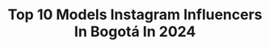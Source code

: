 ---
title: Top 10 Models Instagram Influencers In Bogotá In 2024
description: >-
  Find top models Instagram influencers in Bogotá in 2024. Most popular hashtags: #model #colombia #bogota #makeup.
platform: Instagram
hits: 64
text_top: Identify the top-rated Instagram accounts on inBeat.
text_bottom: inBeat holds 64 Instagram influencers like this in Bogotá, Colombia for you to collaborate.
profiles:
  - username: "leidygomez063"
    fullname: >-
      ⚜️ 𝐋𝐞𝐢𝐢𝐝𝐲 𝐆𝐨́𝐦𝐞𝐳  ⚜️
    bio: >-
      Colombiana 📍Bogota Model| fitgirl| influencer| lifestyle| wordtraveler FHloverCEO and owner @leidysfashion_online @leidyssecrets💥@bangenergy
    location: "Colombia"
    followers: 311167
    engagement: 297
    commentsToLikes: 0.014603
    id: ck8t0qyfwsytv0j7846clzuqm
    verified: false
    hashtags: "#colombiana, #modelosfitness, #manizalesdelalma, #manizalen"
  - username: "dd.rm"
    fullname: >-
      Derly Daniela
    bio: >-
      •Owner of: @sebastiano.shop •Tiktok: dd.rm7 164k 💌 Info : ddrm.contacto@gmail.com •@illustrator.ddrm Fashion designer/Model/YouTube #fashionstyle
    location: "Colombia"
    followers: 28755
    engagement: 699
    commentsToLikes: 0.031405
    id: ck9has8yzdw4r0j78jiu8f2rf
    verified: false
    hashtags: "#modelocolombiana, #blackandwhite, #vestidodeba, #makeup"
  - username: "dignerys_24"
    fullname: >-
      Dignerys Díaz⚡
    bio: >-
      •Bogotá🇨🇴📍 •Venezuelan Model🇻🇪 •Makeup lover💄 •this is a little window to my world🌎 •Collabs dm or emails📲
    location: "Colombia"
    followers: 8865
    engagement: 331
    commentsToLikes: 0.034548
    id: ck6u83a16p6s20j710ftjd1b7
    verified: false
    hashtags: "#makeup, #picoftheday, #hairstyle, #goldenhour"
  - username: "julimejiaseidel"
    fullname: >-
      J U L I A N A 🎥
    bio: >-
      🎥 Aᴄᴛʀɪᴢ 📸 Mᴏᴅᴇʟᴏ Jᴜʟɪᴇᴛᴀ /Fᴀᴍɪʟɪᴀ ᴀʟ ᴍᴀ́xɪᴍᴏ ᴇɴ ʀᴄɴ 🎭 Mᴀɴᴀɢᴇʀ﹕@carlotabuitrago Bɢᴛᴀ,Cᴏʟ 🌏
    location: "Colombia"
    followers: 9000
    engagement: 597
    commentsToLikes: 0.015640
    id: ck5pw3sa2kyeu0i11brcihy7z
    verified: false
    hashtags: "#cute, #actriz, #glam, #colombia"
  - username: "vivik84"
    fullname: >-
      Vivi V.V.
    bio: >-
      Diseñadora gráfica Enamorada de la fotografía y la naturaleza 🐼🍃
    location: "Colombia"
    followers: 5728
    engagement: 704
    commentsToLikes: 0.076658
    id: ckf5wpkwmsu6q0j235p3mptu6
    verified: false
    hashtags: "#sunsetphotography, #macrolove, #macrophotography, #sexy"
  - username: "angela_bonilla_"
    fullname: >-
      Angela Bonilla | Dubai Model
    bio: >-
      📍 Dubai Model | Plant Based 🌱 @theveganenergy | Traveler From Colombia 🇨🇴 @talentmodelmgmt 🇦🇪 @bareface_model_agency
    location: "Colombia"
    followers: 25449
    engagement: 454
    commentsToLikes: 0.036914
    id: ck5pvbheuh2lh0i11cxmrdv0u
    verified: false
    hashtags: "#colombia, #model, #makeup, #latina"
  - username: "provocador.cultural"
    fullname: >-
      🔥Provocador • Fotografía • Video • Creatividad📸
    bio: >-
      Soy Jaír 🤍 📸 Fotógrafo 👌 PR • Talent Manager • Influencer Marketing 🔥TikTok: @ provocador (530k+) ✌🏼Colaboraciones al DM o Correo 📍Bogota 🇨🇴
    location: "Colombia"
    followers: 19090
    engagement: 320
    commentsToLikes: 0.028729
    id: ck9wfzp5cr8ni0j78w669e1ya
    verified: false
    hashtags: "#retratolatino, #portraitmood, #fotografoslatinoss, #model"
  - username: "camilacruzg1"
    fullname: >-
      CAMILA
    bio: >-
      ▪️| Model ▪️| Est. Comunicación social ▪️| Embajadora: @quality.alisados ✨ ▪️| Virreina Teen Word Colombia 2017
    location: "Colombia"
    followers: 15190
    engagement: 2302
    commentsToLikes: 0.067486
    id: ck9wfionyozeb0j785cndm6xt
    verified: false
    hashtags: "#bogota, #instagood, #follow, #mar"
  - username: "juanda_aldana"
    fullname: >-
      RECUERDO DE JUAN DAVID ALDANA
    bio: >-
      🎬 Actor & Modelo 🏋🏻‍♂️ Deportista y Entrenador 📌 Bogota/Colombia
    location: "Colombia"
    followers: 354913
    engagement: 850
    commentsToLikes: 0.017801
    id: ck5ci7d94s5ie0i11plstqfw8
    verified: false
    hashtags: "#leon, #guerrero, #fitness, #energydrink"
  - username: "andresbarbosaa"
    fullname: >-
      Andrés Barbosa
    bio: >-
      B I E N V E N I D O S 💚🐺 Tik Tok: andres_barbosaa (+80K) 📍| Bogota - Colombia 🇨🇴
    location: "Colombia"
    followers: 6075
    engagement: 1718
    commentsToLikes: 0.033294
    id: ckap1ciqsu0000i78v07bp98w
    verified: false
    hashtags: "#urban, #boy, #bogota, #pic"
---